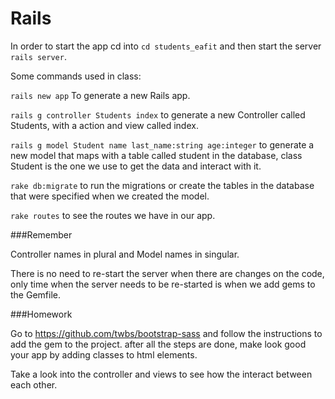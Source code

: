 Rails
=============

In order to start the app cd into `cd students_eafit` and then start the server `rails server`.

Some commands used in class:

`rails new app` To generate a new Rails app.

`rails g controller Students index` to generate a new Controller called Students, with a action and view called index.

`rails g model Student name last_name:string age:integer` to generate a new model that maps with a table called student in the database, class Student is the one we use to get the data and interact with it.

`rake db:migrate` to run the migrations or create the tables in the database that were specified when we created the model.

`rake routes` to see the routes we have in our app.

###Remember

Controller names in plural and Model names in singular.

There is no need to re-start the server when there are changes on the code, only time when the server needs to be re-started is when we add gems to the Gemfile.

###Homework

Go to https://github.com/twbs/bootstrap-sass and follow the instructions to add the gem to the project. after all the steps are done, make look good your app by adding classes to html elements.

Take a look into the controller and views to see how the interact between each other.